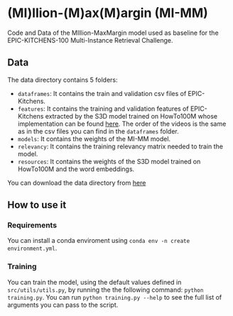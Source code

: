 # (MI)llion-(M)ax(M)argin (MI-MM)
Code and Data of the MIllion-MaxMargin model used as baseline for the EPIC-KITCHENS-100 Multi-Instance Retrieval Challenge.

## Data
The data directory contains 5 folders:
* `dataframes`: It contains the train and validation csv files of EPIC-Kitchens.
* `features`: It contains the training and validation features of EPIC-Kitchens extracted by the S3D model trained on HowTo100M whose implementation can be found [here](https://github.com/antoine77340/S3D_HowTo100M). The order of the videos is the same as in the csv files you can find in the `dataframes` folder.
* `models`: It contains the weights of the MI-MM model.
* `relevancy`: It contains the training relevancy matrix needed to train the model.
* `resources`: It contains the weights of the S3D model trained on HowTo100M and the word embeddings.

You can download the data directory from [here](https://www.dropbox.com/sh/lp1zu27e9dbemfi/AADankJuhiOurXqYk3bXTGLRa?dl=0)

## How to use it

### Requirements
You can install a conda enviroment using `conda env -n create environment.yml`.

### Training
You can train the model, using the default values defined in `src/utils/utils.py`, by running the the following command:
`python training.py`. You can run `python training.py --help` to see the full list of arguments you can pass to the script.
